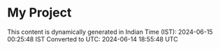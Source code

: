 # My Project

This content is dynamically generated in Indian Time (IST): 2024-06-15 00:25:48 IST
Converted to UTC: 2024-06-14 18:55:48 UTC
